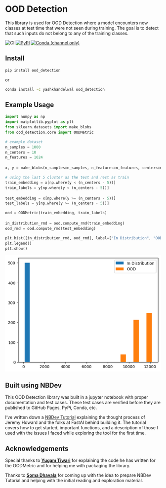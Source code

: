 OOD Detection
================

<!-- WARNING: THIS FILE WAS AUTOGENERATED! DO NOT EDIT! -->

This library is used for OOD Detection where a model encounters new
classes at test time that were not seen during training. The goal is to
detect that such inputs do not belong to any of the training classes.

![CI](https://github.com/yashwiai/ood_detection/workflows/CI/badge.svg)
[![PyPI](https://img.shields.io/pypi/v/ood_detection?color=blue&label=pypi%20version.png)](https://pypi.org/project/ood_detection/#description)
[![Conda (channel
only)](https://img.shields.io/conda/vn/yashkhandelwal/ood_detection?color=seagreen&label=conda%20version.png)](https://anaconda.org/yashkhandelwal/ood_detection)

## Install

``` sh
pip install ood_detection
```

or

``` sh
conda install -c yashkhandelwal ood_detection
```

## Example Usage

``` python
import numpy as np
import matplotlib.pyplot as plt
from sklearn.datasets import make_blobs
from ood_detection.core import OODMetric
```

``` python
# example dataset
n_samples = 1000
n_centers = 10
n_features = 1024

x, y = make_blobs(n_samples=n_samples, n_features=n_features, centers=n_centers, random_state=0)
```

``` python
# using the last 5 cluster as the test and rest as train
train_embedding = x[np.where(y < (n_centers - 5))]
train_labels = y[np.where(y < (n_centers - 5))]

test_embedding = x[np.where(y >= (n_centers - 5))]
test_labels = y[np.where(y >= (n_centers - 5))]
```

``` python
ood = OODMetric(train_embedding, train_labels)

in_distribution_rmd = ood.compute_rmd(train_embedding)
ood_rmd = ood.compute_rmd(test_embedding)
```

``` python
plt.hist([in_distribution_rmd, ood_rmd], label=["In Distribution", "OOD"])
plt.legend()
plt.show()
```

![](index_files/figure-gfm/cell-6-output-1.png)

## Built using NBDev

This OOD Detection library was built in a jupyter notebook with proper
documentation and test cases. These test cases are verified before they
are published to GitHub Pages, PyPi, Conda, etc.

I’ve written down a [NBDev
Tutorial](https://yashwiai.github.io/ood_detection/tutorial.html)
explaining the thought process of Jeremy Howard and the folks at FastAI
behind building it. The tutorial covers how to get started, important
functions, and a description of those I used with the issues I faced
while exploring the tool for the first time.

## Acknowledgements

Special thanks to **[Yugam
Tiwari](https://www.linkedin.com/in/tiwari-yugam)** for explaining the
code he has written for the OODMetric and for helping me with packaging
the library.

Thanks to **[Soma Dhavala](https://in.linkedin.com/in/somasdhavala)**
for coming up with the idea to prepare NBDev Tutorial and helping with
the initial reading and exploration material.
